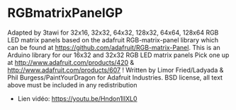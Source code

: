 # RGBmatrixPanelGP
Adapted by 3tawi for 32x16, 32x32, 64x32, 128x32, 64x64, 128x64 RGB LED matrix panels
based on the adafruit RGB-matrix-panel library which can be found at https://github.com/adafruit/RGB-matrix-Panel.
This is an Arduino library for our 16x32 and 32x32 RGB LED matrix panels
Pick one up at http://www.adafruit.com/products/420 & http://www.adafruit.com/products/607 !
Written by Limor Fried/Ladyada & Phil Burgess/PaintYourDragon for Adafruit Industries. 
BSD license, all text above must be included in any redistribution
- Lien vidéo: https://youtu.be/Hndon1lIXL0
